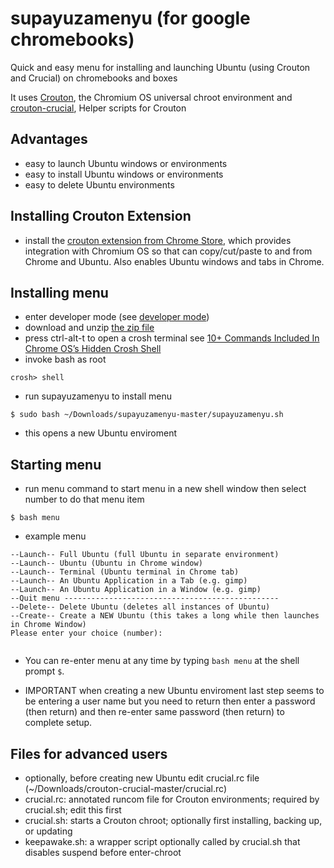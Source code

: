 # supayuzamenyu (for google chromebooks)
Quick and easy menu for installing and launching Ubuntu (using Crouton and Crucial) on chromebooks and boxes

It uses [Crouton](https://github.com/dnschneid/crouton), the Chromium OS universal chroot environment and [crouton-crucial](https://github.com/qrkourier/crouton-crucial), Helper scripts for Crouton

## Advantages
* easy to launch Ubuntu windows or environments
* easy to install Ubuntu windows or environments
* easy to delete Ubuntu environments

## Installing Crouton Extension
* install the [crouton extension from Chrome Store](https://goo.gl/OVQOEt), which provides integration with Chromium OS so that can copy/cut/paste to and from Chrome and Ubuntu.  Also enables Ubuntu windows and tabs in Chrome.

## Installing menu
* enter developer mode (see [developer mode](./developer_mode.md))
* download and unzip [the zip file](https://github.com/ezzye/supayuzamenyu/archive/master.zip)
* press ctrl-alt-t to open a crosh terminal see [10+ Commands Included In Chrome OS’s Hidden Crosh Shell](http://www.howtogeek.com/170648/10-commands-included-in-chrome-oss-hidden-crosh-shell/)
* invoke bash as root
```
crosh> shell
```
* run supayuzamenyu to install menu
```
$ sudo bash ~/Downloads/supayuzamenyu-master/supayuzamenyu.sh
```
* this opens a new Ubuntu enviroment

## Starting menu
* run menu command to start menu in a new shell window then select number to do that menu item
```
$ bash menu
```
* example menu

```
--Launch-- Full Ubuntu (full Ubuntu in separate environment)
--Launch-- Ubuntu (Ubuntu in Chrome window)
--Launch-- Terminal (Ubuntu terminal in Chrome tab)
--Launch-- An Ubuntu Application in a Tab (e.g. gimp)
--Launch-- An Ubuntu Application in a Window (e.g. gimp)
--Quit menu ------------------------------------------------
--Delete-- Delete Ubuntu (deletes all instances of Ubuntu)
--Create-- Create a NEW Ubuntu (this takes a long while then launches in Chrome Window)
Please enter your choice (number):


```
* You can re-enter menu at any time by typing `bash menu` at the shell prompt `$`.

* IMPORTANT when creating a new Ubuntu enviroment last step seems to be entering a user name but you need to return then enter a password (then return) and then re-enter same password (then return) to complete setup.  

## Files for advanced users
* optionally, before creating new Ubuntu edit crucial.rc file (~/Downloads/crouton-crucial-master/crucial.rc)
* crucial.rc: annotated runcom file for Crouton environments; required by crucial.sh; edit this first
* crucial.sh: starts a Crouton chroot; optionally first installing, backing up, or updating
* keepawake.sh: a wrapper script optionally called by crucial.sh that disables suspend before enter-chroot
